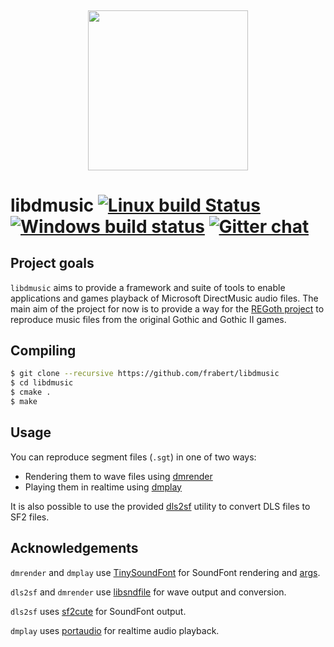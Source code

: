<h4 align="center">
  <br>
  <img width="256" src="https://cdn.rawgit.com/frabert/libdmusic/f7aeed1b/media/logo.svg">
  <br>
</h4>

libdmusic [![Linux build Status](https://travis-ci.org/frabert/libdmusic.svg?branch=master)](https://travis-ci.org/frabert/libdmusic) [![Windows build status](https://ci.appveyor.com/api/projects/status/7t7ral8wos4p7idc?svg=true)](https://ci.appveyor.com/project/frabert/libdmusic) [![Gitter chat](https://badges.gitter.im/frabert/libdmusic.png)](https://gitter.im/frabert/libdmusic)
=========

Project goals
-------------

`libdmusic` aims to provide a framework and suite of tools to enable applications and games playback of Microsoft DirectMusic audio files. The main aim of the project for now is to provide a way for the [REGoth project](https://github.com/REGoth-project/REGoth) to reproduce music files from the original Gothic and Gothic II games.

Compiling
---------

````sh
$ git clone --recursive https://github.com/frabert/libdmusic
$ cd libdmusic
$ cmake .
$ make
````

Usage
-----

You can reproduce segment files (`.sgt`) in one of two ways:

- Rendering them to wave files using [dmrender](utils/dmrender/README.md)
- Playing them in realtime using [dmplay](utils/dmplay/README.md)

It is also possible to use the provided [dls2sf](utils/dls2sf/README.md) utility to convert DLS files to SF2 files.

Acknowledgements
----------------

`dmrender` and `dmplay` use [TinySoundFont](https://github.com/schellingb/TinySoundFont) for SoundFont rendering and [args](https://github.com/Taywee/args).

`dls2sf` and `dmrender` use [libsndfile](http://www.mega-nerd.com/libsndfile/) for wave output and conversion.

`dls2sf` uses [sf2cute](https://github.com/gocha/sf2cute) for SoundFont output.

`dmplay` uses [portaudio](http://www.portaudio.com/) for realtime audio playback.
